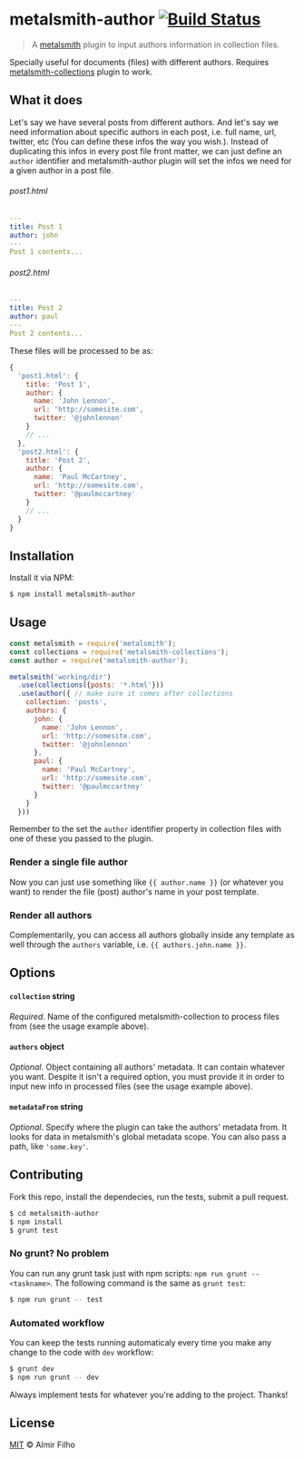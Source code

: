 # metalsmith-author [![Build Status][travis-badge]][travis]

> A [metalsmith][metal] plugin to input authors information in collection files.

Specially useful for documents (files) with different authors.
Requires [metalsmith-collections][collections] plugin to work.


## What it does

Let's say we have several posts from different authors. And let's say we need
information about specific authors in each post, i.e. full name, url, twitter,
etc (You can define these infos the way you wish.). Instead of duplicating this
infos in every post file front matter, we can just define an `author` identifier
and metalsmith-author plugin will set the infos we need for a given author in a
post file.

###### post1.html

```yaml
---
title: Post 1
author: john
---
Post 1 contents...
```

###### post2.html

```yaml
---
title: Post 2
author: paul
---
Post 2 contents...
```

These files will be processed to be as:

```javascript
{
  'post1.html': {
    title: 'Post 1',
    author: {
      name: 'John Lennon',
      url: 'http://somesite.com',
      twitter: '@johnlennon'
    }
    // ...
  },
  'post2.html': {
    title: 'Post 2',
    author: {
      name: 'Paul McCartney',
      url: 'http://somesite.com',
      twitter: '@paulmccartney'
    }
    // ...
  }
}
```


## Installation

Install it via NPM:

```bash
$ npm install metalsmith-author
```


## Usage

```javascript
const metalsmith = require('metalsmith');
const collections = require('metalsmith-collections');
const author = require('metalsmith-author');

metalsmith('working/dir')
  .use(collections({posts: '*.html'}))
  .use(author({ // make sure it comes after collections
    collection: 'posts',
    authors: {
      john: {
        name: 'John Lennon',
        url: 'http://somesite.com',
        twitter: '@johnlennon'
      },
      paul: {
        name: 'Paul McCartney',
        url: 'http://somesite.com',
        twitter: '@paulmccartney'
      }
    }
  }))
```

Remember to the set the `author` identifier property in collection files with
one of these you passed to the plugin.


### Render a single file author

Now you can just use something like `{{ author.name }}` (or whatever you want)
to render the file (post) author's name in your post template.


### Render all authors

Complementarily, you can access all authors globally inside any template as
well through the `authors` variable, i.e. `{{ authors.john.name }}`.


## Options

#### `collection` __string__

_Required_. Name of the configured metalsmith-collection to process files from
(see the usage example above).


#### `authors` __object__

_Optional_. Object containing all authors' metadata. It can contain whatever you
want. Despite it isn't a required option, you must provide it in order to input
new info in processed files (see the usage example above).


#### `metadataFrom` __string__

_Optional_. Specify where the plugin can take the authors' metadata from. It
looks for data in metalsmith's global metadata scope. You can also pass a path,
like `'some.key'`.


## Contributing

Fork this repo, install the dependecies, run the tests, submit a pull request.

```bash
$ cd metalsmith-author
$ npm install
$ grunt test
```

### No grunt? No problem

You can run any grunt task just with npm scripts: `npm run grunt -- <taskname>`.
The following command is the same as `grunt test`:

```bash
$ npm run grunt -- test
```

### Automated workflow

You can keep the tests running automaticaly every time you make any change to
the code with `dev` workflow:

```bash
$ grunt dev
$ npm run grunt -- dev
```

Always implement tests for whatever you're adding to the project. Thanks!


## License

[MIT][license] © Almir Filho


[travis]: https://travis-ci.org/almirfilho/metalsmith-author
[travis-badge]: https://travis-ci.org/almirfilho/metalsmith-author.svg?branch=master
[metal]: http://www.metalsmith.io/
[collections]: https://github.com/segmentio/metalsmith-collections
[license]: https://github.com/almirfilho/metalsmith-feed-atom/blob/master/LICENSE.md
